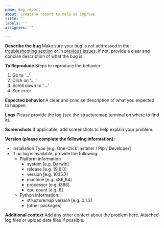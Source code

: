 ```yaml
---
name: Bug report
about: Create a report to help us improve
title: ''
labels: ''
assignees: ''

---
```


**Describe the bug**
Make sure your bug is not addressed in the [troubleshooting section](https://github.com/MannLabs/structuremap#troubleshooting) or in [previous issues](https://github.com/MannLabs/structuremap/issues?q=is%3Aissue). If not, provide a clear and concise description of what the bug is.

**To Reproduce**
Steps to reproduce the behavior:
1. Go to '...'
2. Click on '....'
3. Scroll down to '....'
4. See error

**Expected behavior**
A clear and concise description of what you expected to happen.

**Logs**
Please provide the log (see the structuremap terminal on where to find it).

**Screenshots**
If applicable, add screenshots to help explain your problem.

**Version (please complete the following information):**
 - Installation Type [e.g. One-Click Installer / Pip / Developer]
 - If no log is available, provide the following:
   - Platform information
     - system    [e.g. Darwin]
     - release   [e.g. 19.6.0]
     - version   [e.g. 10.15.7]
     - machine   [e.g. x86_64]
     - processor [e.g. i386]
     - cpu count [e.g. 8]
   - Python information:
     - structuremap version [e.g. 0.1.2]
     - [other packages]

**Additional context**
Add any other context about the problem here. Attached log files or upload data files if possible.
